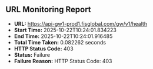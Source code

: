 ## URL Monitoring Report

- **URL:** https://api-gw1-prod1.fisglobal.com/gw/v1/health
- **Start Time:** 2025-10-22T10:24:01.834223
- **End Time:** 2025-10-22T10:24:01.916485
- **Total Time Taken:** 0.082262 seconds
- **HTTP Status Code:** 403
- **Status:** Failure
- **Failure Reason:** HTTP Status Code: 403
